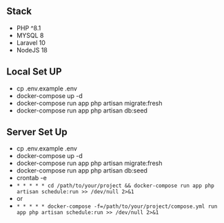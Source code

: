 
## Stack

- PHP ^8.1
- MYSQL 8
- Laravel 10
- NodeJS 18

## Local Set UP

- cp .env.example .env
- docker-compose up -d
- docker-compose run app php artisan migrate:fresh
- docker-compose run app php artisan db:seed

## Server Set Up

- cp .env.example .env
- docker-compose up -d
- docker-compose run app php artisan migrate:fresh
- docker-compose run app php artisan db:seed
- crontab -e
- `* * * * * cd /path/to/your/project && docker-compose run app php artisan schedule:run >> /dev/null 2>&1`
- or
- `* * * * * docker-compose -f=/path/to/your/project/compose.yml run app php artisan schedule:run >> /dev/null 2>&1`
